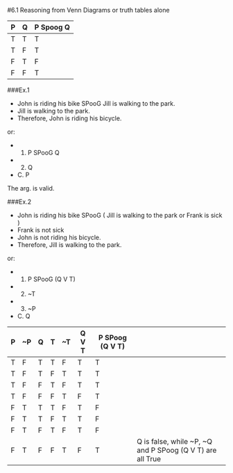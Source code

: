 #6.1 Reasoning from Venn Diagrams or truth tables alone

|P  |Q  |P Spoog Q|
|--- |--- |----    |
|T  |T  |T        |
|T  |F  |T        |
|F  |T  |F        |
|F  |F  |T        |

###Ex.1 
- John is riding his bike SPooG Jill is walking to the park.
- Jill is walking to the park.
- Therefore, John is riding his bicycle.

or:

- 1. P SPooG Q
- 2. Q
- C. P

The arg. is valid.

###Ex.2
- John is riding his bike SPooG ( Jill is walking to the park or Frank is sick )
- Frank is not sick
- John is not riding his bicycle.
- Therefore, Jill is walking to the park.

or:

- 1. P SPooG (Q V T)
- 2. ~T
- 3. ~P
- C. Q

|P | ~P | Q| T | ~T  |Q V T | P SPoog (Q V T) |       |
|---|---  |---|---|---   |---    |---              |---    |
|T |F   |T |T  | F   |T     |T                |       |
|T |F   |T |F  | T   |T     |T                |       |
|T |F   |F |T  | F   |T     |T                |       |
|T |F   |F |F  | T   |F     |T                |       |
|F |T   |T |T  | F   |T     |F                |       |
|F |T   |T |F  | T   |T     |F                |       |
|F |T   |F |T  | F   |T     |F                |       |
|F |T   |F |F  | T   |F     |T                |Q is false, while ~P, ~Q and P SPoog (Q V T) are all True       |



